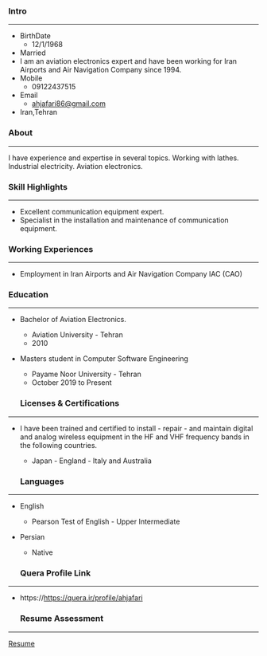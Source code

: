 
### Intro

  ---
  
+ BirthDate
  - 12/1/1968
+ Married
+ I am an aviation electronics expert and have been working for Iran Airports and Air Navigation Company since 1994.
+ Mobile
  - 09122437515
+ Email
  - ahjafari86@gmail.com
+ Iran,Tehran 

### About

---

I have experience and expertise in several topics.
Working with lathes.
Industrial electricity.
Aviation electronics.

### Skill Highlights

---

+ Excellent communication equipment expert.
+ Specialist in the installation and maintenance of communication equipment.


### Working Experiences

---

+ Employment in Iran Airports and Air Navigation Company IAC (CAO)

  
### Education

---

+ Bachelor of Aviation Electronics.
  - Aviation University - Tehran
  - 2010
  
+ Masters student in Computer Software Engineering
  - Payame Noor University - Tehran
  - October 2019 to Present
  
  ### Licenses & Certifications

--- 

+ I have been trained and certified to install - repair - and maintain digital and analog wireless equipment in the HF and VHF frequency bands in the following countries.

  - Japan - England - Italy and Australia

  ### Languages

---

+ English 
  - Pearson Test of English - Upper Intermediate
+ Persian
  - Native
  
  ### Quera Profile Link

---

+ https://https://quera.ir/profile/ahjafari

  ### Resume Assessment

---

[Resume](/assessment/AR_CV_CheckList_AR_3983.pdf)

  
 
